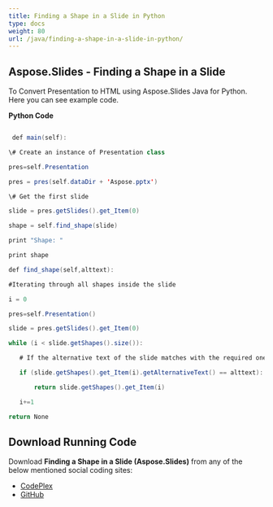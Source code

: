 ```yaml
---
title: Finding a Shape in a Slide in Python
type: docs
weight: 80
url: /java/finding-a-shape-in-a-slide-in-python/
---
```


## **Aspose.Slides - Finding a Shape in a Slide**
To Convert Presentation to HTML using Aspose.Slides Java for Python. Here you can see example code.

**Python Code**

``` java

 def main(self):

\# Create an instance of Presentation class

pres=self.Presentation

pres = pres(self.dataDir + 'Aspose.pptx')

\# Get the first slide

slide = pres.getSlides().get_Item(0)

shape = self.find_shape(slide)

print "Shape: " 

print shape

def find_shape(self,alttext):

#Iterating through all shapes inside the slide

i = 0

pres=self.Presentation()

slide = pres.getSlides().get_Item(0)

while (i < slide.getShapes().size()):

   # If the alternative text of the slide matches with the required one then return the shape

   if (slide.getShapes().get_Item(i).getAlternativeText() == alttext):

       return slide.getShapes().get_Item(i)

   i+=1

return None

```
## **Download Running Code**
Download **Finding a Shape in a Slide (Aspose.Slides)** from any of the below mentioned social coding sites:

- [CodePlex](https://asposeslidesjavapython.codeplex.com/releases/view/620922)
- [GitHub](https://github.com/aspose-slides/Aspose.Slides-for-Java/releases/tag/Aspose.Slides_Java_for_Python-v1.0)
